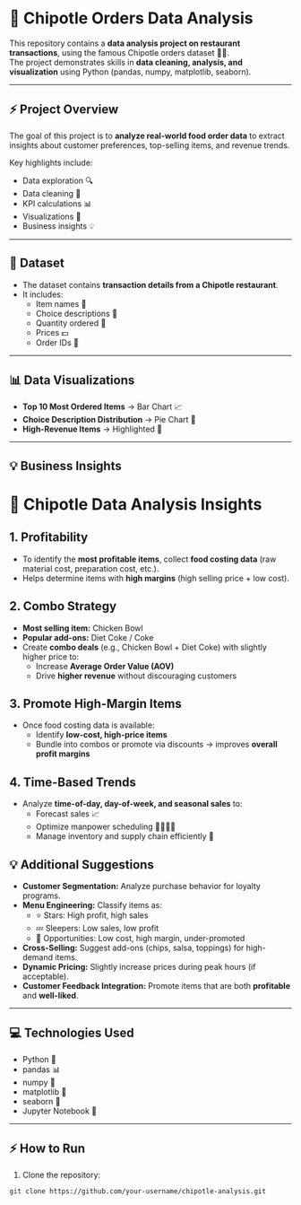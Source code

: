 # 🌮 Chipotle Orders Data Analysis

This repository contains a **data analysis project on restaurant transactions**, using the famous Chipotle orders dataset 🥗🍴.  
The project demonstrates skills in **data cleaning, analysis, and visualization** using Python (pandas, numpy, matplotlib, seaborn).  

---

## ⚡ Project Overview

The goal of this project is to **analyze real-world food order data** to extract insights about customer preferences, top-selling items, and revenue trends.  

Key highlights include:  
- Data exploration 🔍  
- Data cleaning 🧹  
- KPI calculations 📊  
- Visualizations 🎨  
- Business insights 💡  

---

## 📂 Dataset

- The dataset contains **transaction details from a Chipotle restaurant**.  
- It includes:  
  - Item names 🍔  
  - Choice descriptions 📝  
  - Quantity ordered 🔢  
  - Prices 💵  
  - Order IDs 🧾  

---

## 📊 Data Visualizations

- **Top 10 Most Ordered Items** → Bar Chart 📈  
- **Choice Description Distribution** → Pie Chart 🥧  
- **High-Revenue Items** → Highlighted 💎  

---

## 💡 Business Insights

# 🍴 Chipotle Data Analysis Insights

## 1. Profitability
- To identify the **most profitable items**, collect **food costing data** (raw material cost, preparation cost, etc.).
- Helps determine items with **high margins** (high selling price + low cost).

## 2. Combo Strategy
- **Most selling item:** Chicken Bowl  
- **Popular add-ons:** Diet Coke / Coke  
- Create **combo deals** (e.g., Chicken Bowl + Diet Coke) with slightly higher price to:  
  - Increase **Average Order Value (AOV)**  
  - Drive **higher revenue** without discouraging customers

## 3. Promote High-Margin Items
- Once food costing data is available:  
  - Identify **low-cost, high-price items**  
  - Bundle into combos or promote via discounts → improves **overall profit margins**

## 4. Time-Based Trends
- Analyze **time-of-day, day-of-week, and seasonal sales** to:  
  - Forecast sales 📈  
  - Optimize manpower scheduling 👨‍🍳👩‍🍳  
  - Manage inventory and supply chain efficiently 🚚  

## 💡 Additional Suggestions
- **Customer Segmentation:** Analyze purchase behavior for loyalty programs.  
- **Menu Engineering:** Classify items as:  
  - ⭐ Stars: High profit, high sales  
  - 💤 Sleepers: Low sales, low profit  
  - 🚀 Opportunities: Low cost, high margin, under-promoted  
- **Cross-Selling:** Suggest add-ons (chips, salsa, toppings) for high-demand items.  
- **Dynamic Pricing:** Slightly increase prices during peak hours (if acceptable).  
- **Customer Feedback Integration:** Promote items that are both **profitable** and **well-liked**.

---

## 💻 Technologies Used

- Python 🐍  
- pandas 📊  
- numpy 🔢  
- matplotlib 🎨  
- seaborn 🌈  
- Jupyter Notebook 📓  

---

## ⚡ How to Run

1. Clone the repository:  
```bash
git clone https://github.com/your-username/chipotle-analysis.git
